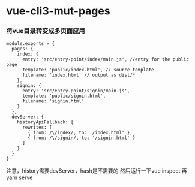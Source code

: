 # vue-cli3-mut-pages
### 将vue目录转变成多页面应用
```
module.exports = {
  pages: {
    index: {
      entry: 'src/entry-point/index/main.js', //entry for the public page
      template: 'public/index.html', // source template
      filename: 'index.html' // output as dist/*
    },
    signin: {
      entry: 'src/entry-point/signin/main.js',
      template: 'public/signin.html',
      filename: 'signin.html'
    }
  },
  devServer: {
    historyApiFallback: {
      rewrites: [
        { from: /\/index/, to: '/index.html' },
        { from: /\/signin/, to: '/signin.html' }
      ]
    }
  }
}
```
注意，history需要devServer，hash是不需要的
然后运行一下vue inspect
再yarn serve